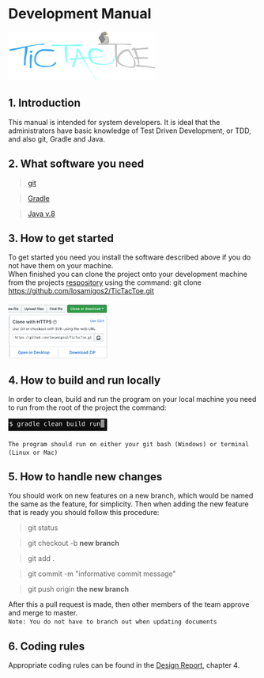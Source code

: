 # Development Manual

<img src="images/Logo.png" height="100" width="300">

## 1. Introduction
This manual is intended for system developers. It is ideal that the administrators have basic knowledge of Test Driven Development, or TDD, and also git, Gradle and Java.

## 2. What software you need
> [git](https://git-scm.com/downloads)

> [Gradle](https://gradle.org/install/)

> [Java v.8](https://java.com/en/download/)

## 3. How to get started
To get started you need you install the software described above if you do not have them on your machine.  
When finished you can clone the project onto your development machine from the projects [respository](https://github.com/losamigos2/TicTacToe)
 using the command: git clone https://github.com/losamigos2/TicTacToe.git

<img src="images/Gitclone.png" width="200">

## 4. How to build and run locally
In order to clean, build and run the program on your local machine you need to run from the root of the project the command:

<img src="images/Gradlerun.png" width="200">

```The program should run on either your git bash (Windows) or terminal (Linux or Mac)```

## 5. How to handle new changes
You should work on new features on a new branch, which would be named the same as the feature, for simplicity. Then when adding the new feature that is ready you should follow this procedure:

> git status

> git checkout -b <b>new branch</b>

> git add .

> git commit -m "informative commit message"

> git push origin <b>the new branch</b>

After this a pull request is made, then other members of the team approve and merge to master.  
```Note: You do not have to branch out when updating documents```

## 6. Coding rules
Appropriate coding rules can be found in the [Design Report](https://github.com/losamigos2/TicTacToe/blob/master/docs/DesignReport.md), chapter 4.
